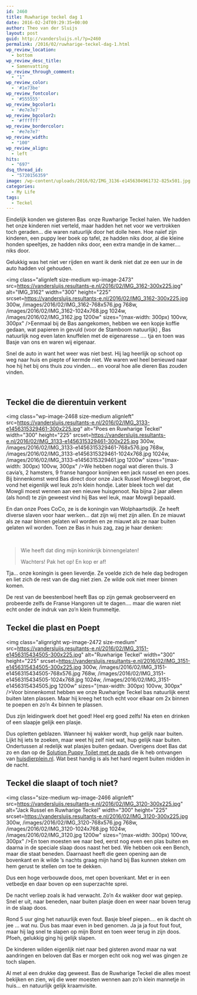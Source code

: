 ```yaml
---
id: 2460
title: Ruwharige teckel dag 1
date: 2016-02-24T09:29:35+00:00
author: Theo van der Sluijs
layout: post
guid: http://vandersluijs.nl/?p=2460
permalink: /2016/02/ruwharige-teckel-dag-1.html
wp_review_location:
  - bottom
wp_review_desc_title:
  - Samenvatting
wp_review_through_comment:
  - "1"
wp_review_color:
  - '#1e73be'
wp_review_fontcolor:
  - '#555555'
wp_review_bgcolor1:
  - '#e7e7e7'
wp_review_bgcolor2:
  - '#ffffff'
wp_review_bordercolor:
  - '#e7e7e7'
wp_review_width:
  - "100"
wp_review_align:
  - left
hits:
  - "697"
dsq_thread_id:
  - "5720156359"
image: /wp-content/uploads/2016/02/IMG_3136-e1456304961732-825x501.jpg
categories:
  - My Life
tags:
  - Teckel
---
```

Eindelijk konden we gisteren Bas  onze Ruwharige Teckel halen. We hadden het onze kinderen niet verteld, maar hadden het net voor we vertrokken toch geraden&#8230; die waren natuurlijk door het dolle heen. Hoe naïef zijn kinderen, een puppy leer boek op tafel, ze hadden niks door, al die kleine honden speeltjes, ze hadden niks door, een extra mandje in de kamer&#8230;. niks door.

Gelukkig was het niet ver rijden en want ik denk niet dat ze een uur in de auto hadden vol gehouden.<!--more-->

<img class="alignleft size-medium wp-image-2473" src=https://vandersluijs.resultants-e.nl/2016/02/IMG_3162-300x225.jpg" alt="IMG_3162" width="300" height="225" srcset=https://vandersluijs.resultants-e.nl/2016/02/IMG_3162-300x225.jpg 300w, /images/2016/02/IMG_3162-768x576.jpg 768w, /images/2016/02/IMG_3162-1024x768.jpg 1024w, /images/2016/02/IMG_3162.jpg 1200w" sizes="(max-width: 300px) 100vw, 300px" />Eenmaal bij de Bas aangekomen, hebben we een kopje koffie gedaan, wat papieren in gevuld (voor de Stamboom natuurlijk) , Bas natuurlijk nog even laten knuffelen met de eigenaresse &#8230;. tja en toen was Basje van ons en waren wij eigenaar.

Snel de auto in want het weer was niet best. Hij lag heerlijk op schoot op weg naar huis en piepte of kermde niet. We waren wel heel benieuwd naar hoe hij het bij ons thuis zou vinden&#8230;. en vooral hoe alle dieren Bas zouden vinden.

&nbsp;

## Teckel die de dierentuin verkent

<img class="wp-image-2468 size-medium alignleft" src=https://vandersluijs.resultants-e.nl/2016/02/IMG_3133-e1456315329461-300x225.jpg" alt="Poes en Ruwharige Teckel" width="300" height="225" srcset=https://vandersluijs.resultants-e.nl/2016/02/IMG_3133-e1456315329461-300x225.jpg 300w, /images/2016/02/IMG_3133-e1456315329461-768x576.jpg 768w, /images/2016/02/IMG_3133-e1456315329461-1024x768.jpg 1024w, /images/2016/02/IMG_3133-e1456315329461.jpg 1200w" sizes="(max-width: 300px) 100vw, 300px" />We hebben nogal wat dieren thuis. 3 cavia&#8217;s, 2 hamsters, 9 franse hangoor konijnen een jack russel en een poes. Bij binnenkomst werd Bas direct door onze Jack Russel Mowgli begroet, die vond het eigenlijk wel leuk zo&#8217;n klein hondje. Later bleek toch wel dat Mowgli moest wennen aan een nieuwe huisgenoot. Na bijna 2 jaar alleen (als hond) te zijn geweest vind hij Bas wel leuk, maar Mowgli bepaald.

En dan onze Poes CoCo, ze is de koningin van Wolphaartsdijk. Ze heeft diverse slaven voor haar werken&#8230; dat zijn wij met zijn allen. En ze miauwt als ze naar binnen gelaten wil worden en ze miauwt als ze naar buiten gelaten wil worden. Toen ze Bas in huis zag, zag je haar denken:

&nbsp;

> Wie heeft dat ding mijn koninkrijk binnengelaten!
> 
> Wachters! Pak het op! En kop er af!

Tja&#8230; onze koningin is geen lieverdje. Ze voelde zich de hele dag bedrogen en liet zich de rest van de dag niet zien. Ze wilde ook niet meer binnen komen.

De rest van de beestenboel heeft Bas op zijn gemak geobserveerd en probeerde zelfs de Franse Hangoren uit te dagen&#8230;. maar die waren niet echt onder de indruk van zo&#8217;n klein frummeltje.

## Teckel die plast en Poept

<img class="alignright wp-image-2472 size-medium" src=https://vandersluijs.resultants-e.nl/2016/02/IMG_3151-e1456315434505-300x225.jpg" alt="Ruwharige Teckel" width="300" height="225" srcset=https://vandersluijs.resultants-e.nl/2016/02/IMG_3151-e1456315434505-300x225.jpg 300w, /images/2016/02/IMG_3151-e1456315434505-768x576.jpg 768w, /images/2016/02/IMG_3151-e1456315434505-1024x768.jpg 1024w, /images/2016/02/IMG_3151-e1456315434505.jpg 1200w" sizes="(max-width: 300px) 100vw, 300px" />Voor binnenkomst hebben we onze Ruwharige Teckel bas natuurlijk eerst buiten laten plassen. Maar hij kreeg het toch echt voor elkaar om 2x binnen te poepen en zo&#8217;n 4x binnen te plassen.

Dus zijn leidingwerk doet het goed! Heel erg goed zelfs! Na eten en drinken of een slaapje gelijk een plasje.

Dus opletten geblazen. Wanneer hij wakker wordt, hup gelijk naar buiten. Lijkt hij iets te zoeken, maar weet hij zelf niet wat, hup gelijk naar buiten. Ondertussen al redelijk wat plasjes buiten gedaan. Overigens doet Bas dat zo en dan op de <a href="https://ds1.nl/c/?wi=245932&si=3370&li=1161232&ws=&dl=hond%2Fhondentoilet%2Fsimple-solution-puppy-toilet%2FG37_H175_C1059_P965390%2F" target="_blank" rel="nofollow">Solution Puppy Toilet met de pads</a> die ik heb ontvangen van <a href="http://huisdierplein.nl" target="_blank">huisdierplein.nl</a>. Wat best handig is als het hard regent buiten midden in de nacht.

## Teckel die slaapt of toch niet?

<img class="size-medium wp-image-2466 alignleft" src=https://vandersluijs.resultants-e.nl/2016/02/IMG_3120-300x225.jpg" alt="Jack Russel en Ruwharige Teckel" width="300" height="225" srcset=https://vandersluijs.resultants-e.nl/2016/02/IMG_3120-300x225.jpg 300w, /images/2016/02/IMG_3120-768x576.jpg 768w, /images/2016/02/IMG_3120-1024x768.jpg 1024w, /images/2016/02/IMG_3120.jpg 1200w" sizes="(max-width: 300px) 100vw, 300px" />En toen moesten we naar bed, eerst nog even een plas buiten en daarna in de speciale slaap doos naast het bed. We hebben ook een Bench, maar die staat beneden. Daarnaast heeft die geen opening aan de bovenkant en ik wilde &#8217;s nachts graag mijn hand bij Bas kunnen steken om hem gerust te stellen om toe te dekken.

Dus een hoge verbouwde doos, met open bovenkant. Met er in een vetbedje en daar boven op een superzachte sprei.

De nacht verliep zoals ik had verwacht. Zo&#8217;n 4x wakker door wat gepiep. Snel er uit, naar beneden, naar buiten plasje doen en weer naar boven terug in de slaap doos.

Rond 5 uur ging het natuurlijk even fout. Basje bleef piepen&#8230;. en ik dacht oh jee &#8230; wat nu. Dus bas maar even in bed genomen. Ja ja ja fout fout fout, maar hij lag snel te slapen op mijn Borst en toen weer terug in zijn doos. Pfoeh, gelukkig ging hij gelijk slapen.

De kinderen wilden eigenlijk niet naar bed gisteren avond maar na wat aandringen en beloven dat Bas er morgen echt ook nog wel was gingen ze toch slapen.

Al met al een drukke dag geweest. Bas de Ruwharige Teckel die alles moest bekijken en zien, wij die weer moesten wennen aan zo&#8217;n klein mannetje in huis&#8230; en natuurlijk gelijk kraamvisite.
